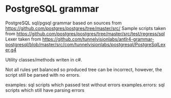 # PostgreSQL grammar

PostgreSQL sql/pgsql grammar based on sources from https://github.com/postgres/postgres/tree/master/src/
Sample scripts taken from https://github.com/postgres/postgres/tree/master/src/test/regress/sql
Lexer taken from https://github.com/tunnelvisionlabs/antlr4-grammar-postgresql/blob/master/src/com/tunnelvisionlabs/postgresql/PostgreSqlLexer.g4

Utility classes/methods writen in c#.

Not all rules yet balanced so produced tree can be incorrect, however, the script still be parsed with no errors.

examples: sql scripts which passed test without errors
examples.errors: sql scripts which still have parsing errors
